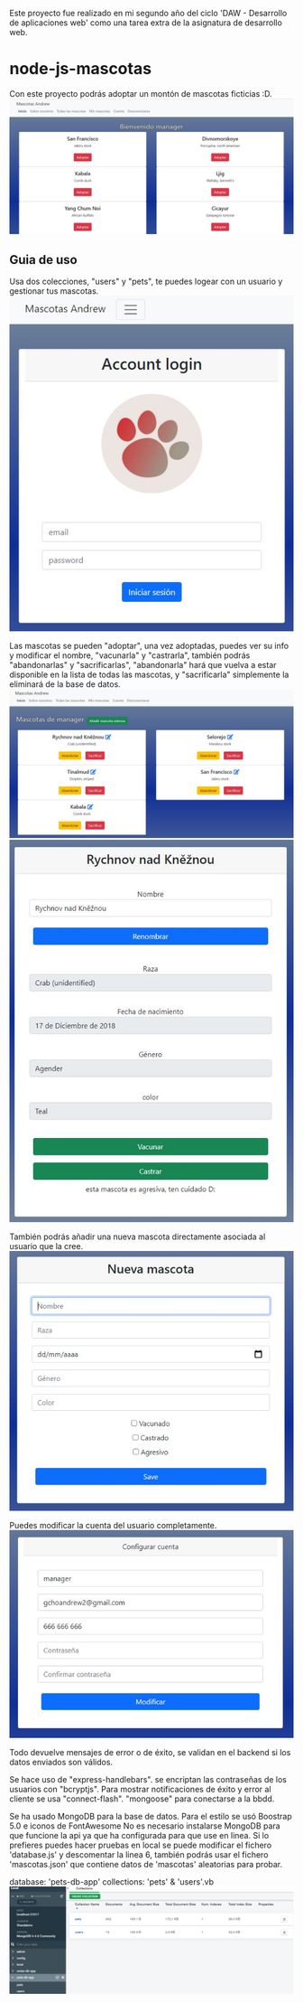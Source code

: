 Este proyecto fue realizado en mi segundo año del ciclo 'DAW - Desarrollo de aplicaciones web' 
como una tarea extra de la asignatura de desarrollo web.
# node-js-mascotas
Con este proyecto podrás adoptar un montón de mascotas ficticias :D.
![alt text](https://github.com/andrew-beltran/node-js-mascotas/blob/master/docs/mascotas.JPG "pets")

## Guia de uso
Usa dos colecciones, "users" y "pets", te puedes logear con un usuario y gestionar tus mascotas.
![alt text](https://github.com/andrew-beltran/node-js-mascotas/blob/master/docs/cuenta_login.JPG "login")

Las mascotas se pueden "adoptar", una vez adoptadas, puedes ver su info y modificar el nombre, "vacunarla" y "castrarla", 
también podrás "abandonarlas" y "sacrificarlas", "abandonarla" hará que vuelva a estar disponible en la 
lista de todas las mascotas, y "sacrificarla" simplemente la eliminará de la base de datos.
![alt text](https://github.com/andrew-beltran/node-js-mascotas/blob/master/docs/mis_mascotas.JPG "my pets")
![alt text](https://github.com/andrew-beltran/node-js-mascotas/blob/master/docs/mascota_editar.JPG "edit pets")

También podrás añadir una nueva mascota directamente asociada al usuario que la cree.
![alt text](https://github.com/andrew-beltran/node-js-mascotas/blob/master/docs/mascota_nueva.JPG "new pet")

Puedes modificar la cuenta del usuario completamente.
![alt text](https://github.com/andrew-beltran/node-js-mascotas/blob/master/docs/cuenta_editar.JPG "edit account")

Todo devuelve mensajes de error o de éxito, se validan en el backend si los datos enviados son válidos.

Se hace uso de "express-handlebars".
se encriptan las contraseñas de los usuarios con "bcryptjs".
Para mostrar notificaciones de éxito y error al cliente se usa "connect-flash".
"mongoose" para conectarse a la bbdd.

Se ha usado MongoDB para la base de datos.
Para el estilo se usó Boostrap 5.0 e iconos de FontAwesome
No es necesario instalarse MongoDB para que funcione la api ya que ha configurada para que use en linea.
Si lo prefieres puedes hacer pruebas en local se puede modificar el fichero 'database.js' y descomentar la linea 6,
también podrás usar el fichero 'mascotas.json' que contiene datos de 'mascotas' aleatorias para probar.

database: 'pets-db-app'
collections: 'pets' & 'users'.vb  
![alt text](https://github.com/andrew-beltran/node-js-mascotas/blob/master/docs/bbdd.png "database")
